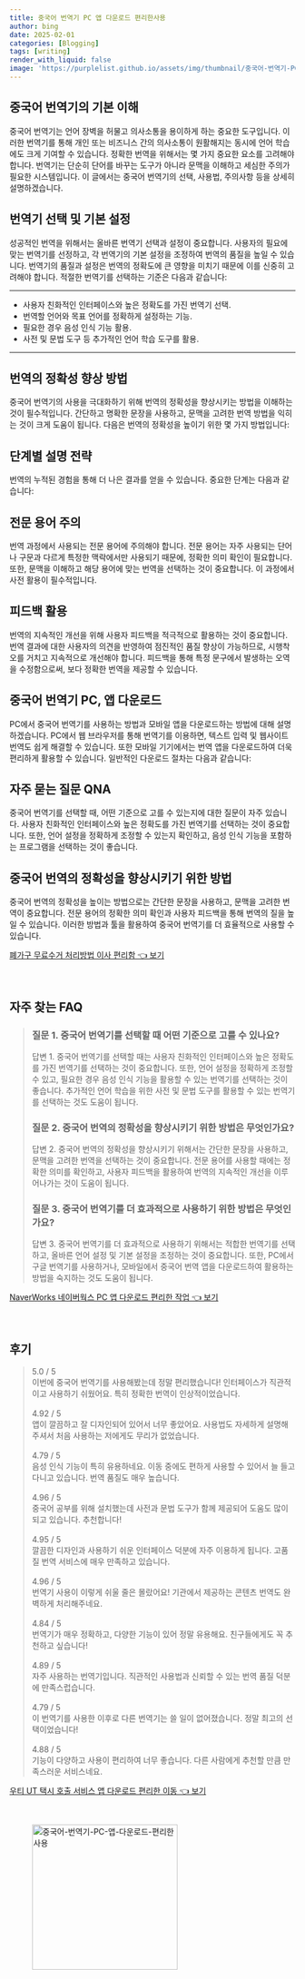 ```yaml
---
title: 중국어 번역기 PC 앱 다운로드 편리한사용
author: bing
date: 2025-02-01
categories: [Blogging]
tags: [writing]
render_with_liquid: false
image: 'https://purplelist.github.io/assets/img/thumbnail/중국어-번역기-PC-앱-다운로드-편리한사용.webp'
---
```



<h2 id='중국어 번역기의 기본 이해'>중국어 번역기의 기본 이해</h2>

<p>중국어 번역기는 언어 장벽을 허물고 의사소통을 용이하게 하는 중요한 도구입니다. 이러한 번역기를 통해 개인 또는 비즈니스 간의 의사소통이 원활해지는 동시에 언어 학습에도 크게 기여할 수 있습니다. 정확한 번역을 위해서는 몇 가지 중요한 요소를 고려해야 합니다. 번역기는 단순히 단어를 바꾸는 도구가 아니라 문맥을 이해하고 세심한 주의가 필요한 시스템입니다. 이 글에서는 중국어 번역기의 선택, 사용법, 주의사항 등을 상세히 설명하겠습니다.</p>

<h2 id='번역기 선택 및 기본 설정'>번역기 선택 및 기본 설정</h2>

<p>성공적인 번역을 위해서는 올바른 번역기 선택과 설정이 중요합니다. 사용자의 필요에 맞는 번역기를 선정하고, 각 번역기의 기본 설정을 조정하여 번역의 품질을 높일 수 있습니다. 번역기의 품질과 설정은 번역의 정확도에 큰 영향을 미치기 때문에 이를 신중히 고려해야 합니다. 적절한 번역기를 선택하는 기준은 다음과 같습니다:</p>

<hr />

<ul>
    <li>사용자 친화적인 인터페이스와 높은 정확도를 가진 번역기 선택.</li>
    <li>번역할 언어와 목표 언어를 정확하게 설정하는 기능.</li>
    <li>필요한 경우 음성 인식 기능 활용.</li>
    <li>사전 및 문법 도구 등 추가적인 언어 학습 도구를 활용.</li>
</ul>

<hr />

<h2 id='번역의 정확성 향상 방법'>번역의 정확성 향상 방법</h2>

<p>중국어 번역기의 사용을 극대화하기 위해 번역의 정확성을 향상시키는 방법을 이해하는 것이 필수적입니다. 간단하고 명확한 문장을 사용하고, 문맥을 고려한 번역 방법을 익히는 것이 크게 도움이 됩니다. 다음은 번역의 정확성을 높이기 위한 몇 가지 방법입니다:</p>

<h2 id='단계별 설명 전략'>단계별 설명 전략</h2>

<p>번역의 누적된 경험을 통해 더 나은 결과를 얻을 수 있습니다. 중요한 단계는 다음과 같습니다:</p>

<h2 id='전문 용어 주의'>전문 용어 주의</h2>

<p>번역 과정에서 사용되는 전문 용어에 주의해야 합니다. 전문 용어는 자주 사용되는 단어나 구문과 다르게 특정한 맥락에서만 사용되기 때문에, 정확한 의미 확인이 필요합니다. 또한, 문맥을 이해하고 해당 용어에 맞는 번역을 선택하는 것이 중요합니다. 이 과정에서 사전 활용이 필수적입니다.</p>

<h2 id='피드백 활용'>피드백 활용</h2>

<p>번역의 지속적인 개선을 위해 사용자 피드백을 적극적으로 활용하는 것이 중요합니다. 번역 결과에 대한 사용자의 의견을 반영하여 점진적인 품질 향상이 가능하므로, 시행착오를 거치고 지속적으로 개선해야 합니다. 피드백을 통해 특정 문구에서 발생하는 오역을 수정함으로써, 보다 정확한 번역을 제공할 수 있습니다.</p>

<h2 id='중국어 번역기 PC, 앱 다운로드'>중국어 번역기 PC, 앱 다운로드</h2>

<p>PC에서 중국어 번역기를 사용하는 방법과 모바일 앱을 다운로드하는 방법에 대해 설명하겠습니다. PC에서 웹 브라우저를 통해 번역기를 이용하면, 텍스트 입력 및 웹사이트 번역도 쉽게 해결할 수 있습니다. 또한 모바일 기기에서는 번역 앱을 다운로드하여 더욱 편리하게 활용할 수 있습니다. 일반적인 다운로드 절차는 다음과 같습니다:</p>

<h2 id='자주 묻는 질문 QNA'>자주 묻는 질문 QNA</h2>

<p>중국어 번역기를 선택할 때, 어떤 기준으로 고를 수 있는지에 대한 질문이 자주 있습니다. 사용자 친화적인 인터페이스와 높은 정확도를 가진 번역기를 선택하는 것이 중요합니다. 또한, 언어 설정을 정확하게 조정할 수 있는지 확인하고, 음성 인식 기능을 포함하는 프로그램을 선택하는 것이 좋습니다.</p>

<h2 id='중국어 번역의 정확성을 향상시키기 위한 방법'>중국어 번역의 정확성을 향상시키기 위한 방법</h2>

<p>중국어 번역의 정확성을 높이는 방법으로는 간단한 문장을 사용하고, 문맥을 고려한 번역이 중요합니다. 전문 용어의 정확한 의미 확인과 사용자 피드백을 통해 번역의 질을 높일 수 있습니다. 이러한 방법과 툴을 활용하여 중국어 번역기를 더 효율적으로 사용할 수 있습니다.</p>


<p><a class="click-button" title="폐가구 무료수거 처리방법 이사 편리함" href="https://purplelist.github.io/posts/%ED%8F%90%EA%B0%80%EA%B5%AC-%EB%AC%B4%EB%A3%8C%EC%88%98%EA%B1%B0-%EC%B2%98%EB%A6%AC%EB%B0%A9%EB%B2%95-%EC%9D%B4%EC%82%AC-%ED%8E%B8%EB%A6%AC%ED%95%A8/" rel="dofollow">폐가구 무료수거 처리방법 이사 편리함 👈 보기</a></p><br>
<h2 id='자주_찾는_FAQ'>자주 찾는 FAQ</h2>
<div itemscope="" itemtype="https://schema.org/FAQPage"> 
<blockquote> 
<div itemscope="" itemprop="mainEntity" itemtype="https://schema.org/Question"> 
<h3 itemprop="name">질문 1. 중국어 번역기를 선택할 때 어떤 기준으로 고를 수 있나요?</h3> 
<div itemscope="" itemprop="acceptedAnswer" itemtype="https://schema.org/Answer"> 
<span itemprop="text"> 
<p>답변 1. 중국어 번역기를 선택할 때는 사용자 친화적인 인터페이스와 높은 정확도를 가진 번역기를 선택하는 것이 중요합니다. 또한, 언어 설정을 정확하게 조정할 수 있고, 필요한 경우 음성 인식 기능을 활용할 수 있는 번역기를 선택하는 것이 좋습니다. 추가적인 언어 학습을 위한 사전 및 문법 도구를 활용할 수 있는 번역기를 선택하는 것도 도움이 됩니다.</p> 
</span> 
</div> 
</div> 

<div itemscope="" itemprop="mainEntity" itemtype="https://schema.org/Question"> 
<h3 itemprop="name">질문 2. 중국어 번역의 정확성을 향상시키기 위한 방법은 무엇인가요?</h3> 
<div itemscope="" itemprop="acceptedAnswer" itemtype="https://schema.org/Answer"> 
<span itemprop="text"> 
<p>답변 2. 중국어 번역의 정확성을 향상시키기 위해서는 간단한 문장을 사용하고, 문맥을 고려한 번역을 선택하는 것이 중요합니다. 전문 용어를 사용할 때에는 정확한 의미를 확인하고, 사용자 피드백을 활용하여 번역의 지속적인 개선을 이루어나가는 것이 도움이 됩니다.</p> 
</span> 
</div> 
</div> 

<div itemscope="" itemprop="mainEntity" itemtype="https://schema.org/Question"> 
<h3 itemprop="name">질문 3. 중국어 번역기를 더 효과적으로 사용하기 위한 방법은 무엇인가요?</h3> 
<div itemscope="" itemprop="acceptedAnswer" itemtype="https://schema.org/Answer"> 
<span itemprop="text"> 
<p>답변 3. 중국어 번역기를 더 효과적으로 사용하기 위해서는 적합한 번역기를 선택하고, 올바른 언어 설정 및 기본 설정을 조정하는 것이 중요합니다. 또한, PC에서 구글 번역기를 사용하거나, 모바일에서 중국어 번역 앱을 다운로드하여 활용하는 방법을 숙지하는 것도 도움이 됩니다.</p> 
</span> 
</div> 
</div> 
</blockquote> 
</div>
<p><a class="click-button" title="NaverWorks 네이버웍스 PC 앱 다운로드 편리한 작업" href="https://purplelist.github.io/posts/NaverWorks-%EB%84%A4%EC%9D%B4%EB%B2%84%EC%9B%8D%EC%8A%A4-PC-%EC%95%B1-%EB%8B%A4%EC%9A%B4%EB%A1%9C%EB%93%9C-%ED%8E%B8%EB%A6%AC%ED%95%9C-%EC%9E%91%EC%97%85/" rel="dofollow">NaverWorks 네이버웍스 PC 앱 다운로드 편리한 작업 👈 보기</a></p><br>
<h2 id='후기'>후기</h2>
<div itemscope itemtype="https://schema.org/Product">
  <blockquote>
  <div itemprop="review" itemscope itemtype="https://schema.org/Review">
      <div itemprop="reviewRating" itemscope itemtype="https://schema.org/Rating"> <span itemprop="ratingValue">5.0</span> / <span itemprop="bestRating">5</span> </div>
      <span itemprop="reviewBody">이번에 중국어 번역기를 사용해봤는데 정말 편리했습니다! 인터페이스가 직관적이고 사용하기 쉬웠어요. 특히 정확한 번역이 인상적이었습니다.</span>
  </div>
  <br>
  <div itemprop="review" itemscope itemtype="https://schema.org/Review">
      <div itemprop="reviewRating" itemscope itemtype="https://schema.org/Rating"> <span itemprop="ratingValue">4.92</span> / <span itemprop="bestRating">5</span> </div>
      <span itemprop="reviewBody">앱이 깔끔하고 잘 디자인되어 있어서 너무 좋았어요. 사용법도 자세하게 설명해 주셔서 처음 사용하는 저에게도 무리가 없었습니다.</span>
  </div>
  <br>
  <div itemprop="review" itemscope itemtype="https://schema.org/Review">
      <div itemprop="reviewRating" itemscope itemtype="https://schema.org/Rating"> <span itemprop="ratingValue">4.79</span> / <span itemprop="bestRating">5</span> </div>
      <span itemprop="reviewBody">음성 인식 기능이 특히 유용하네요. 이동 중에도 편하게 사용할 수 있어서 늘 들고 다니고 있습니다. 번역 품질도 매우 높습니다.</span>
  </div>
  <br>
  <div itemprop="review" itemscope itemtype="https://schema.org/Review">
      <div itemprop="reviewRating" itemscope itemtype="https://schema.org/Rating"> <span itemprop="ratingValue">4.96</span> / <span itemprop="bestRating">5</span> </div>
      <span itemprop="reviewBody">중국어 공부를 위해 설치했는데 사전과 문법 도구가 함께 제공되어 도움도 많이 되고 있습니다. 추천합니다!</span>
  </div>
  <br>
  <div itemprop="review" itemscope itemtype="https://schema.org/Review">
      <div itemprop="reviewRating" itemscope itemtype="https://schema.org/Rating"> <span itemprop="ratingValue">4.95</span> / <span itemprop="bestRating">5</span> </div>
      <span itemprop="reviewBody">깔끔한 디자인과 사용하기 쉬운 인터페이스 덕분에 자주 이용하게 됩니다. 고품질 번역 서비스에 매우 만족하고 있습니다.</span>
  </div>
  <br>
  <div itemprop="review" itemscope itemtype="https://schema.org/Review">
      <div itemprop="reviewRating" itemscope itemtype="https://schema.org/Rating"> <span itemprop="ratingValue">4.96</span> / <span itemprop="bestRating">5</span> </div>
      <span itemprop="reviewBody">번역기 사용이 이렇게 쉬울 줄은 몰랐어요! 기관에서 제공하는 콘텐츠 번역도 완벽하게 처리해주네요.</span>
  </div>
  <br>
  <div itemprop="review" itemscope itemtype="https://schema.org/Review">
      <div itemprop="reviewRating" itemscope itemtype="https://schema.org/Rating"> <span itemprop="ratingValue">4.84</span> / <span itemprop="bestRating">5</span> </div>
      <span itemprop="reviewBody">번역기가 매우 정확하고, 다양한 기능이 있어 정말 유용해요. 친구들에게도 꼭 추천하고 싶습니다!</span>
  </div>
  <br>
  <div itemprop="review" itemscope itemtype="https://schema.org/Review">
      <div itemprop="reviewRating" itemscope itemtype="https://schema.org/Rating"> <span itemprop="ratingValue">4.89</span> / <span itemprop="bestRating">5</span> </div>
      <span itemprop="reviewBody">자주 사용하는 번역기입니다. 직관적인 사용법과 신뢰할 수 있는 번역 품질 덕분에 만족스럽습니다.</span>
  </div>
  <br>
  <div itemprop="review" itemscope itemtype="https://schema.org/Review">
      <div itemprop="reviewRating" itemscope itemtype="https://schema.org/Rating"> <span itemprop="ratingValue">4.79</span> / <span itemprop="bestRating">5</span> </div>
      <span itemprop="reviewBody">이 번역기를 사용한 이후로 다른 번역기는 쓸 일이 없어졌습니다. 정말 최고의 선택이었습니다!</span>
  </div>
  <br>
  <div itemprop="review" itemscope itemtype="https://schema.org/Review">
      <div itemprop="reviewRating" itemscope itemtype="https://schema.org/Rating"> <span itemprop="ratingValue">4.88</span> / <span itemprop="bestRating">5</span> </div>
      <span itemprop="reviewBody">기능이 다양하고 사용이 편리하여 너무 좋습니다. 다른 사람에게 추천할 만큼 만족스러운 서비스네요.</span>
  </div>
  </blockquote>
</div>
<p><a class="click-button" title="우티 UT 택시 호출 서비스 앱 다운로드 편리한 이동" href="https://purplelist.github.io/posts/%EC%9A%B0%ED%8B%B0-UT-%ED%83%9D%EC%8B%9C-%ED%98%B8%EC%B6%9C-%EC%84%9C%EB%B9%84%EC%8A%A4-%EC%95%B1-%EB%8B%A4%EC%9A%B4%EB%A1%9C%EB%93%9C-%ED%8E%B8%EB%A6%AC%ED%95%9C-%EC%9D%B4%EB%8F%99/" rel="dofollow">우티 UT 택시 호출 서비스 앱 다운로드 편리한 이동 👈 보기</a></p><br>
<figure class="image"><img src="https://purplelist.github.io/assets/img/thumbnail/중국어-번역기-PC-앱-다운로드-편리한사용.webp" alt="중국어-번역기-PC-앱-다운로드-편리한사용" width="256" height="256"></figure>
